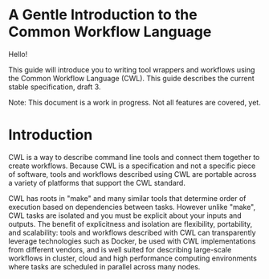 # A Gentle Introduction to the Common Workflow Language

Hello!

This guide will introduce you to writing tool wrappers and workflows using the
Common Workflow Language (CWL).  This guide describes the current stable
specification, draft 3.

Note: This document is a work in progress.  Not all features are covered, yet.

<!--ToC-->

# Introduction

CWL is a way to describe command line tools and connect them together to create
workflows.  Because CWL is a specification and not a specific piece of
software, tools and workflows described using CWL are portable across a variety
of platforms that support the CWL standard.

CWL has roots in "make" and many similar tools that determine order of
execution based on dependencies between tasks.  However unlike "make", CWL
tasks are isolated and you must be explicit about your inputs and outputs.  The
benefit of explicitness and isolation are flexibility, portability, and
scalability: tools and workflows described with CWL can transparently leverage
technologies such as Docker, be used with CWL implementations from different
vendors, and is well suited for describing large-scale workflows in cluster,
cloud and high performance computing environments where tasks are scheduled in
parallel across many nodes.
